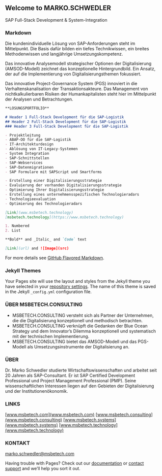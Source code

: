 ## Welcome to MARKO.SCHWEDLER

SAP Full-Stack Development & System-Integration

### Markdown

Die kundenindividuelle Lösung von SAP-Anforderungen steht im Mittelpunkt.
Die Basis dafür bilden ein tiefes Technikwissen, ein breites Methodenwissen und langjährige Umsetzungskompetenz.

Das innovative Analysemodell strategischer Optionen der Digitalisierung (AMSOD-Modell) zeichnet das konzeptionelle Hintergrundbild. Ein Ansatz, der auf die Implementierung von Digitalisierungsthemen fokussiert.

Das innovative Project-Governance System (PGS) innoviert in die Verhaltenskanalisation der Transaktionsakteure.
Das Management von nichtkalkulierbaren Risiken der Humankapitalisten steht hier im Mittelpunkt der Analysen und Betrachtungen.

```markdown
**LÖSUNGSPORTFOLIO**

# Header 1 Full-Stack Development für die SAP-Logistik
## Header 2 Full-Stack Development für die SAP-Logistik
### Header 3 Full-Stack Development für die SAP-Logistik

- Projektleitung
- ABAP-OO für die SAP-Logistik
- IT-Architekturdesign
- Ablösung von IT-Legacy-Systemen
- System Integration
- SAP-Schnittstellen
- SAP-Webservices
- SAP-Datenmigrationen
- SAP Formulare mit SAPScript und Smartforms

- Erstellung einer Digitalisierungsstrategie
- Evaluierung der vorhanden Digitalisierungsstrategie
- Optimierung Ihrer Digitalisierungsstrategie
- Erstellung eines unternehmensspezifischen Technologieradars
- Technologieevaluation
- Optimierung des Technologieradars

[Link](www.msbetech.technology)
[msbetech.technology](https://www.msbetech.technology)

1. Numbered
2. List

**Bold** and _Italic_ and `Code` text

[Link](url) and ![Image](src)
```

For more details see [GitHub Flavored Markdown](https://guides.github.com/features/mastering-markdown/).

### Jekyll Themes

Your Pages site will use the layout and styles from the Jekyll theme you have selected in your [repository settings](https://github.com/msbetech/markoschwedler/settings). The name of this theme is saved in the Jekyll `_config.yml` configuration file.

### ÜBER MSBETECH.CONSULTING 
- MSBETECH.CONSULTING versteht sich als Partner der Unternehmen, die die Digitalisierung konzeptionell und methodisch betrachten.
- MSBETECH.CONSULTING verknüpft die Gedanken der Blue Ocean Strategy und dem Innovator’s Dilemma konzeptionell und systematisch mit der technischen Implementierung.
- MSBETECH.CONSULTING bietet das AMSOD-Modell und  das PGS-Modell als Umsetzungsinstrumente der Digitalisierung an.


### ÜBER
Dr. Marko Schwedler studierte Wirtschaftswissenschaften und arbeitet seit 20 Jahren als SAP-Consultant.
Er ist SAP Certified Development Professional und Project Management Professional (PMP).
Seine wissenschaftlichen Interessen liegen auf den Gebieten der Digitalisierung und der Institutionenökonomik.

### LINKS
[www.msbetech.com](www.msbetech.com)
[www.msbetech.consulting](www.msbetech.consulting)
[www.msbetech.systems](www.msbetech.systems)
[www.msbetech.technology](www.msbetech.technology)


### KONTAKT
marko.schwedler@msbetech.com

Having trouble with Pages? Check out our [documentation](https://docs.github.com/categories/github-pages-basics/) or [contact support](https://github.com/contact) and we’ll help you sort it out.
